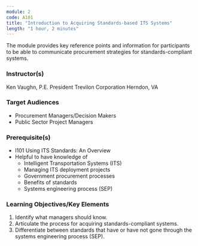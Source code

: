 ```yaml
---
module: 2
code: A101
title: "Introduction to Acquiring Standards-based ITS Systems"
length: "1 hour, 2 minutes"
---
```

The module provides key reference points and information for participants to be able to communicate procurement strategies for standards-compliant systems.

### Instructor(s)
Ken Vaughn, P.E.
President
Trevilon Corporation
Herndon, VA

### Target Audiences
* Procurement Managers/Decision Makers
* Public Sector Project Managers

### Prerequisite(s)
* I101 Using ITS Standards: An Overview
* Helpful to have knowledge of
  * Intelligent Transportation Systems (ITS)
  * Managing ITS deployment projects
  * Government procurement processes
  * Benefits of standards
  * Systems engineering process (SEP)

### Learning Objectives/Key Elements
1. Identify what managers should know.
2. Articulate the process for acquiring standards-compliant systems.
3. Differentiate between standards that have or have not gone through the systems engineering process (SEP).